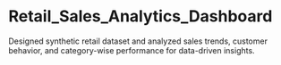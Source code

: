 # Retail_Sales_Analytics_Dashboard
Designed synthetic retail dataset and analyzed sales trends, customer behavior, and category-wise performance for data-driven insights.
